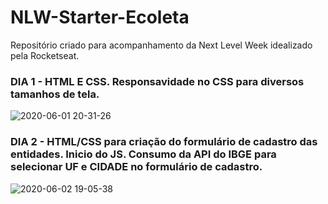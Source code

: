 # NLW-Starter-Ecoleta
Repositório criado para acompanhamento da Next Level Week idealizado pela Rocketseat.

### DIA 1 - HTML E CSS. Responsavidade no CSS para diversos tamanhos de tela.
![2020-06-01 20-31-26](https://user-images.githubusercontent.com/51519268/83464420-32321e00-a447-11ea-95ed-301caebfce1a.gif)

### DIA 2 - HTML/CSS para criação do formulário de cadastro das entidades. Inicio do JS. Consumo da API do IBGE para selecionar UF e CIDADE no formulário de cadastro.

![2020-06-02 19-05-38](https://user-images.githubusercontent.com/51519268/83576917-3f174600-a509-11ea-9347-d2c09ab1287b.gif)
